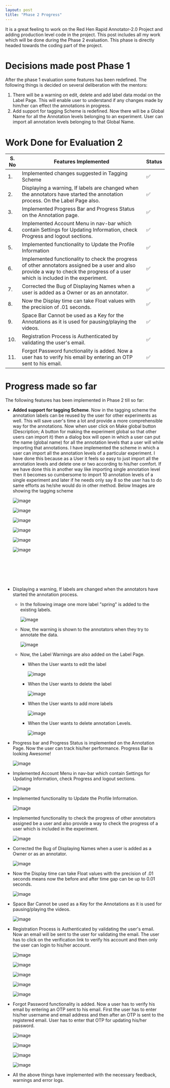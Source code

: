 ```yaml
---
layout: post
title: "Phase 2 Progress"
---
```


It is a great feeling to work on the Red Hen Rapid Annotator-2.0 Project and adding production level code in the project. This post includes all my work which will be done during the Phase 2 evaluation. This phase is directly headed towards the coding part of the project.

# [](#header-1)Decisions made post Phase 1

After the phase 1 evaluation some features has been redefined. The following things is decided on several deliberation with the mentors:
1. There will be a warning on edit, delete and add label data modal on the Label Page. This will enable user to understand if any changes made by him/her can effect the annotations in progress.
2. Add support for tagging Scheme is redefined.  Now there will be a Global Name for all the Annotation levels belonging to an experiment. User can import all annotation levels belonging to that Global Name. 

# [](#header-2) Work Done for Evaluation 2

| S. No | Features Implemented | Status  |
|---|-----|-----|
| 1. |Implemented changes suggested in Tagging Scheme|   ✅ |
| 2.|Displaying a warning, If labels are changed when the annotators have started the annotation process. On the Label Page also.|   ✅ |
| 3.| Implemented Progress Bar and Progress Status on the Annotation page. | ✅ |
| 4. | Implemented Account Menu in nav-bar which contain Settings for Updating Information, check Progress and logout sections. | ✅ |
| 5. | Implemented functionality to Update the Profile Information | ✅ |
| 6. | Implemented functionality to check the progress of other annotators assigned be a user and also provide a way to check the progress of a user which is included in the experiment. | ✅ |
| 7. | Corrected the Bug of Displaying Names when a user is added as a Owner or as an annotator. | ✅ |
| 8. | Now the Display time can take Float values with the precision of .01 seconds. | ✅ |
| 9. | Space Bar Cannot be used as a Key for the Annotations as it is used for pausing/playing the videos. | ✅ |
| 10. | Registration Process is Authenticated by validating the user's email. | ✅ |
| 11. | Forgot Password functionality is added. Now a user has to verify his email by entering an OTP sent to his email. | ✅ |

# [](#header-3) Progress made so far

The following features has been implemented in Phase 2 till so far:

* **Added support for tagging Scheme**. Now in the tagging scheme the annotation labels can be reused by the user for other experiments as well. This will save user's time a lot and provide a more comprehensible way for the annotations. Now when user click on Make global button (Description; A button for making the experiment global so that other users can import it) then a dialog box will open in which a user can put the name (global name) for all the annotation levels that a user will while importing that annotations. I have implemented the scheme in which a user can import all the annotation levels of a particular experiment. I have done this because as a User it feels so easy to just import all the annotation levels and delete one or two according to his/her comfort. If we have done this in another way like importing single annotation level then it becomes so cumbersome to import 10 annotation levels of a single experiment and later if he needs only say 8 so the user has to do same efforts as he/she would do in other method. Below Images are showing the tagging scheme
  

    ![image](https://github.com/gulshan-mittal/GSoC19-Blog/blob/master/assets/images/tag11.png?raw=true)


    ![image](https://github.com/gulshan-mittal/GSoC19-Blog/blob/master/assets/images/tag6.png?raw=true)
    
    ![image](https://github.com/gulshan-mittal/GSoC19-Blog/blob/master/assets/images/tag7.png?raw=true)
    
    ![image](https://github.com/gulshan-mittal/GSoC19-Blog/blob/master/assets/images/tag8.png?raw=true)


    ![image](https://github.com/gulshan-mittal/GSoC19-Blog/blob/master/assets/images/tag9.png?raw=true)
    
    ![image](https://github.com/gulshan-mittal/GSoC19-Blog/blob/master/assets/images/tag10.png?raw=true)


​    

​    

​    

* Displaying a warning, If labels are changed when the annotators have started the annotation process.

    * In the following image one more label "spring" is added to the existing labels.

        ![image](https://github.com/gulshan-mittal/GSoC19-Blog/blob/master/assets/images/changed_lables.png?raw=true)

    * Now, the warning is shown to the annotators when they try to annotate the data.

        ![image](https://github.com/gulshan-mittal/GSoC19-Blog/blob/master/assets/images/warning_labels.png?raw=true)

    * Now, the Label Warnings are also added on the Label Page.

        * When the User wants to edit the label

            ![image](https://github.com/gulshan-mittal/GSoC19-Blog/blob/master/assets/images/labels2.png?raw=true)

        * When the User wants to delete the label

            ![image](https://github.com/gulshan-mittal/GSoC19-Blog/blob/master/assets/images/label1.png?raw=true)

        * When the User wants to add more labels

            ![image](https://github.com/gulshan-mittal/GSoC19-Blog/blob/master/assets/images/labels3.png?raw=true)

        * When the User wants to delete annotation Levels.

            ![image](https://github.com/gulshan-mittal/GSoC19-Blog/blob/master/assets/images/labels4.png?raw=true)

* Progress bar and Progress Status is implemented on the Annotation Page. Now the user can track his/her performance. Progress Bar is looking Awesome! 

    ![image](https://github.com/gulshan-mittal/GSoC19-Blog/blob/master/assets/images/progress_bar.png?raw=true)

* Implemented Account Menu in nav-bar which contain Settings for Updating Information, check Progress and logout sections.

    ![image](https://github.com/gulshan-mittal/GSoC19-Blog/blob/master/assets/images/account_info.png?raw=true)

* Implemented functionality to Update the Profile Information.

    ![image](https://github.com/gulshan-mittal/GSoC19-Blog/blob/master/assets/images/update_info1.png?raw=true)

* Implemented functionality to check the progress of other annotators assigned be a user and also provide a way to check the progress of a user which is included in the experiment.

    ![image](https://github.com/gulshan-mittal/GSoC19-Blog/blob/master/assets/images/check_progress.png?raw=true)

* Corrected the Bug of Displaying Names when a user is added as a Owner or as an annotator. 

    ![image](https://github.com/gulshan-mittal/GSoC19-Blog/blob/master/assets/images/add_annotator.png?raw=true)

* Now the Display time can take Float values with the precision of .01 seconds means now the before and after time gap can be up to 0.01 seconds. 

    ![image](https://github.com/gulshan-mittal/GSoC19-Blog/blob/master/assets/images/display_time.png?raw=true)

* Space Bar Cannot be used as a Key for the Annotations as it is used for pausing/playing the videos.

    ![image](https://github.com/gulshan-mittal/GSoC19-Blog/blob/master/assets/images/space_key.png?raw=true)

* Registration Process is Authenticated by validating the user's email. Now an email will be sent to the user for validating the email. The user has to click on the verification link to verify his account and then only the user can login to his/her account.

    ![image](https://github.com/gulshan-mittal/GSoC19-Blog/blob/master/assets/images/otp_1.png?raw=true)

    ![image](https://github.com/gulshan-mittal/GSoC19-Blog/blob/master/assets/images/otp_2.png?raw=true)

    ![image](https://github.com/gulshan-mittal/GSoC19-Blog/blob/master/assets/images/otp_3.png?raw=true)

    ![image](https://github.com/gulshan-mittal/GSoC19-Blog/blob/master/assets/images/otp_4.png?raw=true)

    ![image](https://github.com/gulshan-mittal/GSoC19-Blog/blob/master/assets/images/otp_5.png?raw=true) 

* Forgot Password functionality is added. Now a user has to verify his email by entering an OTP sent to his email. First the user has to enter his/her username and email address and then after an OTP is sent to the registered email. User has to enter that OTP for updating his/her password. 

    ![image](https://github.com/gulshan-mittal/GSoC19-Blog/blob/master/assets/images/forgot_1.png?raw=true)


    ![image](https://github.com/gulshan-mittal/GSoC19-Blog/blob/master/assets/images/forgot_2.png?raw=true)


    ![image](https://github.com/gulshan-mittal/GSoC19-Blog/blob/master/assets/images/forgot_3.png?raw=true)


    ![image](https://github.com/gulshan-mittal/GSoC19-Blog/blob/master/assets/images/forgot_5.png?raw=true)

    
    

* All the above things have implemented with the necessary feedback, warnings and error logs. 